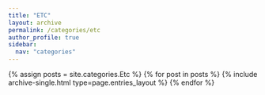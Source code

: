 ```yaml
---
title: "ETC"
layout: archive
permalink: /categories/etc
author_profile: true
sidebar:
  nav: "categories"
---
```


{% assign posts = site.categories.Etc %}
{% for post in posts %}
  {% include archive-single.html type=page.entries_layout %}
{% endfor %}